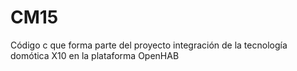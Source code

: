# CM15
Código c que forma parte del proyecto integración de la tecnología domótica X10 en la plataforma OpenHAB
